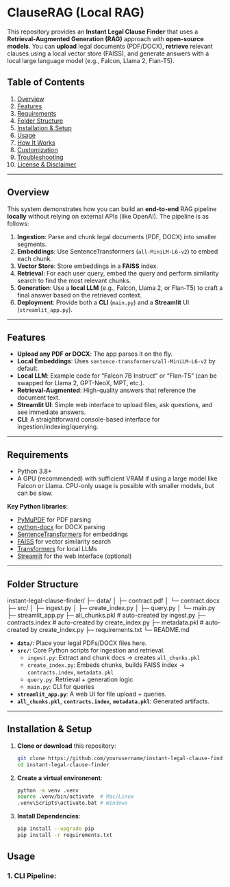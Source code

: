 # ClauseRAG (Local RAG)

This repository provides an **Instant Legal Clause Finder** that uses a **Retrieval-Augmented Generation (RAG)** approach with **open-source models**. You can **upload** legal documents (PDF/DOCX), **retrieve** relevant clauses using a local vector store (FAISS), and generate answers with a local large language model (e.g., Falcon, Llama 2, Flan-T5).

## Table of Contents
1. [Overview](#overview)  
2. [Features](#features)  
3. [Requirements](#requirements)  
4. [Folder Structure](#folder-structure)  
5. [Installation & Setup](#installation--setup)  
6. [Usage](#usage)  
7. [How It Works](#how-it-works)  
8. [Customization](#customization)  
9. [Troubleshooting](#troubleshooting)  
10. [License & Disclaimer](#license--disclaimer)

---

## Overview

This system demonstrates how you can build an **end-to-end** RAG pipeline **locally** without relying on external APIs (like OpenAI). The pipeline is as follows:

1. **Ingestion**: Parse and chunk legal documents (PDF, DOCX) into smaller segments.  
2. **Embeddings**: Use SentenceTransformers (`all-MiniLM-L6-v2`) to embed each chunk.  
3. **Vector Store**: Store embeddings in a **FAISS** index.  
4. **Retrieval**: For each user query, embed the query and perform similarity search to find the most relevant chunks.  
5. **Generation**: Use a **local LLM** (e.g., Falcon, Llama 2, or Flan-T5) to craft a final answer based on the retrieved context.  
6. **Deployment**: Provide both a **CLI** (`main.py`) and a **Streamlit** UI (`streamlit_app.py`).

---

## Features

- **Upload any PDF or DOCX**: The app parses it on the fly.  
- **Local Embeddings**: Uses `sentence-transformers/all-MiniLM-L6-v2` by default.  
- **Local LLM**: Example code for “Falcon 7B Instruct” or “Flan-T5” (can be swapped for Llama 2, GPT-NeoX, MPT, etc.).  
- **Retrieval-Augmented**: High-quality answers that reference the document text.  
- **Streamlit UI**: Simple web interface to upload files, ask questions, and see immediate answers.  
- **CLI**: A straightforward console-based interface for ingestion/indexing/querying.

---

## Requirements

- Python 3.8+  
- A GPU (recommended) with sufficient VRAM if using a large model like Falcon or Llama. CPU-only usage is possible with smaller models, but can be slow.  

**Key Python libraries**:  
- [PyMuPDF](https://pymupdf.readthedocs.io/) for PDF parsing  
- [python-docx](https://github.com/python-openxml/python-docx) for DOCX parsing  
- [SentenceTransformers](https://www.sbert.net/) for embeddings  
- [FAISS](https://github.com/facebookresearch/faiss) for vector similarity search  
- [Transformers](https://github.com/huggingface/transformers) for local LLMs  
- [Streamlit](https://streamlit.io/) for the web interface (optional)

---

## Folder Structure

instant-legal-clause-finder/
├─ data/
│   ├─ contract.pdf
│   └─ contract.docx
├─ src/
│   ├─ ingest.py
│   ├─ create_index.py
│   ├─ query.py
│   └─ main.py
├─ streamlit_app.py
├─ all_chunks.pkl       # auto-created by ingest.py
├─ contracts.index      # auto-created by create_index.py
├─ metadata.pkl         # auto-created by create_index.py
├─ requirements.txt
└─ README.md

- **`data/`**: Place your legal PDFs/DOCX files here.  
- **`src/`**: Core Python scripts for ingestion and retrieval.  
  - `ingest.py`: Extract and chunk docs -> creates `all_chunks.pkl`  
  - `create_index.py`: Embeds chunks, builds FAISS index -> `contracts.index`, `metadata.pkl`  
  - `query.py`: Retrieval + generation logic  
  - `main.py`: CLI for queries  
- **`streamlit_app.py`**: A web UI for file upload + queries.  
- **`all_chunks.pkl`**, **`contracts.index`**, **`metadata.pkl`**: Generated artifacts.

---

## Installation & Setup

1. **Clone or download** this repository:  
   ```bash
   git clone https://github.com/yourusername/instant-legal-clause-finder.git
   cd instant-legal-clause-finder

2. **Create a virtual environment**:
   ```bash
   python -m venv .venv
   source .venv/bin/activate  # Mac/Linux
   .venv\Scripts\activate.bat # Windows

3. **Install Dependencies**:
   ```bash
   pip install --upgrade pip
   pip install -r requirements.txt

## Usage

### 1. CLI Pipeline:


